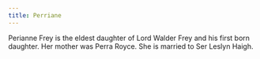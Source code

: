 ```yaml
---
title: Perriane
---
```


Perianne Frey is the eldest daughter of Lord Walder Frey and his first born daughter. Her mother was Perra Royce. She is married to Ser Leslyn Haigh.


